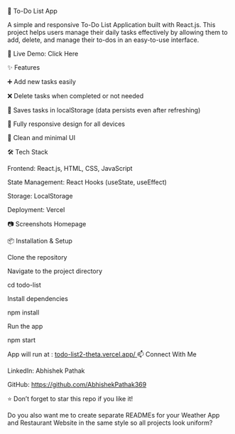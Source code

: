 📝 To-Do List App

A simple and responsive To-Do List Application built with React.js. This project helps users manage their daily tasks effectively by allowing them to add, delete, and manage their to-dos in an easy-to-use interface.

🚀 Live Demo: Click Here

✨ Features

➕ Add new tasks easily

❌ Delete tasks when completed or not needed

💾 Saves tasks in localStorage (data persists even after refreshing)

📱 Fully responsive design for all devices

🎨 Clean and minimal UI

🛠️ Tech Stack

Frontend: React.js, HTML, CSS, JavaScript

State Management: React Hooks (useState, useEffect)

Storage: LocalStorage

Deployment: Vercel

📷 Screenshots
Homepage

📦 Installation & Setup

Clone the repository




Navigate to the project directory

cd todo-list


Install dependencies

npm install


Run the app

npm start


App will run at :  [todo-list2-theta.vercel.app/
](https://todo-list2-theta.vercel.app/)
📫 Connect With Me

LinkedIn: Abhishek Pathak

GitHub: https://github.com/AbhishekPathak369

⭐ Don’t forget to star this repo if you like it!

Do you also want me to create separate READMEs for your Weather App and Restaurant Website in the same style so all projects look uniform?
